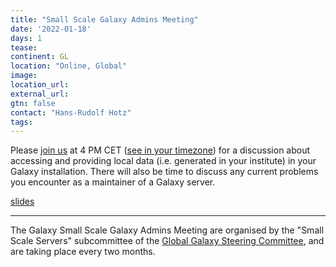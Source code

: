 ```yaml
---
title: "Small Scale Galaxy Admins Meeting"
date: '2022-01-18'
days: 1
tease: 
continent: GL
location: "Online, Global"
image: 
location_url: 
external_url:
gtn: false
contact: "Hans-Rudolf Hotz"
tags: 
---
```




Please <a href="https://fmi.zoom.us/j/96520894341?pwd=NDJWTmpzc2s2RktEbTRZVmt2aWU1Zz09">join us</a> at 4 PM CET (<a href="https://www.timeanddate.com/worldclock/fixedtime.html?msg=Small+Scale+Galaxy+Admins+Meeting&iso=20220118T16&p1=1229&ah=1">see in your timezone</a>) for a discussion about accessing and providing local data (i.e. generated in your institute) in your Galaxy installation. There will also be time to discuss any current problems you encounter as a maintainer of a Galaxy server.

<a href="https://drive.google.com/file/d/1kX6VzML9tROFIeNbhBQEmFHQtVCAdtJM/view">slides</a>

---

The Galaxy Small Scale Galaxy Admins Meeting are organised by the "Small Scale Servers" subcommittee of the [Global Galaxy Steering Committee](https://galaxyproject.org/community/steering/), and are taking place every two months.
